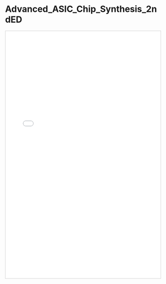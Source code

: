 # Advanced_ASIC_Chip_Synthesis_2ndED
<iframe src="../../material/Advanced_ASIC_Chip_Synthesis_2ndED.pdf" width="100%" height="800px" style="border: 1px solid #ccc; overflow: auto;"></iframe>
